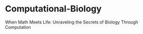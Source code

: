 # Computational-Biology
When Math Meets Life: Unraveling the Secrets of Biology Through Computation
